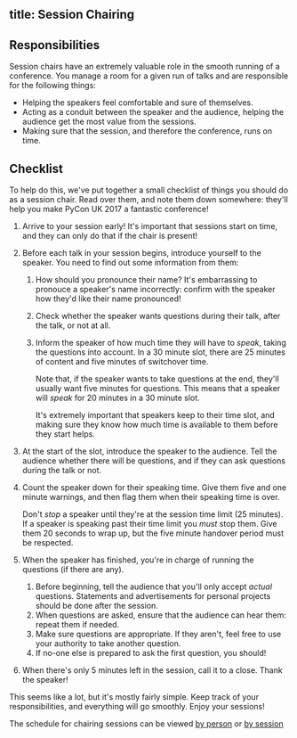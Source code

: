 title: Session Chairing
---

## Responsibilities

Session chairs have an extremely valuable role in the smooth running of a conference. You manage a room for a given run of talks and are responsible for the following things:

* Helping the speakers feel comfortable and sure of themselves.
* Acting as a conduit between the speaker and the audience, helping the audience get the most value from the sessions.
* Making sure that the session, and therefore the conference, runs on time.

## Checklist

To help do this, we've put together a small checklist of things you should do as a session chair. Read over them, and note them down somewhere: they'll help you make PyCon UK 2017 a fantastic conference!

1. Arrive to your session early! It's important that sessions start on time, and they can only do that if the chair is present!
2. Before each talk in your session begins, introduce yourself to the speaker. You need to find out some information from them:
    1. How should you pronounce their name? It's embarrassing to pronouce a speaker's name incorrectly: confirm with the speaker how they'd like their name pronounced!
    2. Check whether the speaker wants questions during their talk, after the talk, or not at all.
    3. Inform the speaker of how much time they will have to *speak*, taking the questions into account. In a 30 minute slot, there are 25 minutes of content and five minutes of switchover time.

        Note that, if the speaker wants to take questions at the end, they'll usually want five minutes for questions. This means that a speaker will *speak* for 20 minutes in a 30 minute slot.

        It's extremely important that speakers keep to their time slot, and making sure they know how much time is available to them before they start helps.
3. At the start of the slot, introduce the speaker to the audience. Tell the audience whether there will be questions, and if they can ask questions during the talk or not.
4. Count the speaker down for their speaking time. Give them five and one minute warnings, and then flag them when their speaking time is over.

    Don't *stop* a speaker until they're at the session time limit (25 minutes). If a speaker is speaking past their time limit you *must* stop them. Give them 20 seconds to wrap up, but the five minute handover period must be respected.
5. When the speaker has finished, you're in charge of running the questions (if there are any).
    1. Before beginning, tell the audience that you'll only accept *actual* questions. Statements and advertisements for personal projects should be done after the session.
    2. When questions are asked, ensure that the audience can hear them: repeat them if needed.
    3. Make sure questions are appropriate. If they aren't, feel free to use your authority to take another question.
    4. If no-one else is prepared to ask the first question, you should!
6. When there's only 5 minutes left in the session, call it to a close. Thank the speaker!

This seems like a lot, but it's mostly fairly simple. Keep track of your responsibilities, and everything will go smoothly. Enjoy your sessions!

The schedule for chairing sessions can be viewed [by person](/chairs/by-person) or [by session](/chairs/by-session)